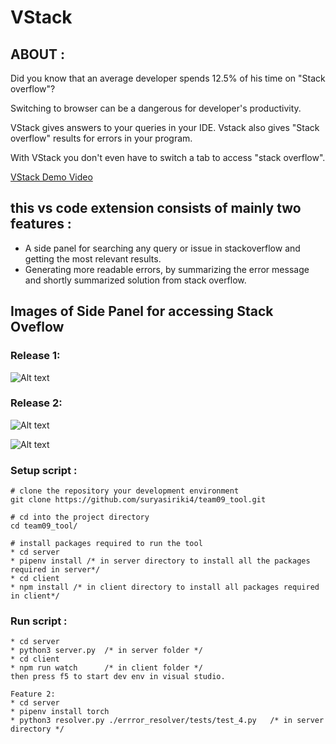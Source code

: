 # VStack

## ABOUT :
Did you know that an average developer spends 12.5% of his time on "Stack overflow"?

Switching to browser can be a dangerous for developer's productivity.

VStack gives answers to your queries in your IDE. Vstack also gives "Stack overflow" results for errors in your program.

With VStack you don't even have to switch a tab to access "stack overflow".

[VStack Demo Video](https://youtu.be/-YNVzYT7Az0)

## this vs code extension consists of mainly two features :
* A side panel for searching any query or issue in stackoverflow and getting the most relevant results.
* Generating more readable errors, by summarizing the error message and shortly summarized solution from stack overflow.

## Images of Side Panel for accessing Stack Oveflow
### Release 1:
![Alt text](/images/release_1.gif "Side Panel in vscode extension")

### Release 2:
![Alt text](/images/release_21.gif "Giving readable, summarized error messages")

![Alt text](/images/release_22.gif "stackoverflow solutions for the errors")

### Setup script :
```console
# clone the repository your development environment
git clone https://github.com/suryasiriki4/team09_tool.git

# cd into the project directory
cd team09_tool/

# install packages required to run the tool
* cd server
* pipenv install /* in server directory to install all the packages required in server*/
* cd client
* npm install /* in client directory to install all packages required in client*/
``` 

### Run script :
```console
* cd server
* python3 server.py  /* in server folder */
* cd client
* npm run watch      /* in client folder */
then press f5 to start dev env in visual studio.
``` 
```console
Feature 2:
* cd server
* pipenv install torch
* python3 resolver.py ./errror_resolver/tests/test_4.py   /* in server directory */
``` 
